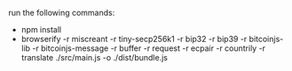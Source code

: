 run the following commands:
- npm install
- browserify -r miscreant -r tiny-secp256k1 -r bip32 -r bip39 -r bitcoinjs-lib -r bitcoinjs-message -r buffer -r request -r ecpair -r countrily -r translate ./src/main.js -o ./dist/bundle.js